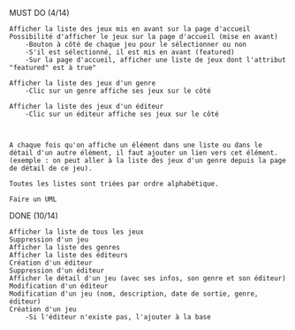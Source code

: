 MUST DO (4/14)

    Afficher la liste des jeux mis en avant sur la page d'accueil
    Possibilité d'afficher le jeux sur la page d'accueil (mise en avant)
        -Bouton à côté de chaque jeu pour le sélectionner ou non
        -S'il est sélectionné, il est mis en avant (featured)
        -Sur la page d'accueil, afficher une liste de jeux dont l'attribut "featured" est à true"

    Afficher la liste des jeux d'un genre
        -Clic sur un genre affiche ses jeux sur le côté

    Afficher la liste des jeux d'un éditeur
        -Clic sur un éditeur affiche ses jeux sur le côté



    A chaque fois qu'on affiche un élément dans une liste ou dans le détail d'un autre élément, il faut ajouter un lien vers cet élément. (exemple : on peut aller à la liste des jeux d'un genre depuis la page de détail de ce jeu).

    Toutes les listes sont triées par ordre alphabétique.

    Faire un UML

    

DONE (10/14)

    Afficher la liste de tous les jeux
    Suppression d'un jeu
    Afficher la liste des genres
    Afficher la liste des éditeurs
    Création d'un éditeur
    Suppression d'un éditeur    
    Afficher le détail d'un jeu (avec ses infos, son genre et son éditeur)
    Modification d'un éditeur
    Modification d'un jeu (nom, description, date de sortie, genre, éditeur)
    Création d'un jeu
        -Si l'éditeur n'existe pas, l'ajouter à la base
